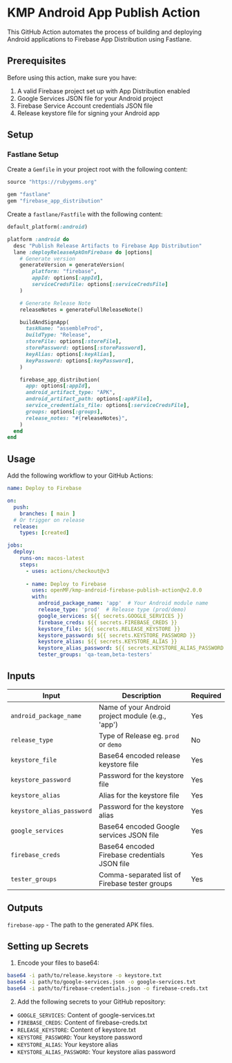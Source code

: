 # KMP Android App Publish Action

This GitHub Action automates the process of building and deploying Android applications to Firebase App Distribution using Fastlane.

## Prerequisites

Before using this action, make sure you have:

1. A valid Firebase project set up with App Distribution enabled
2. Google Services JSON file for your Android project
3. Firebase Service Account credentials JSON file
4. Release keystore file for signing your Android app

## Setup

### Fastlane Setup

Create a `Gemfile` in your project root with the following content:

```ruby
source "https://rubygems.org"

gem "fastlane"
gem "firebase_app_distribution"
```

Create a `fastlane/Fastfile` with the following content:

```ruby
default_platform(:android)

platform :android do
  desc "Publish Release Artifacts to Firebase App Distribution"
  lane :deployReleaseApkOnFirebase do |options|
    # Generate version
    generateVersion = generateVersion(
        platform: "firebase",
        appId: options[:appId],
        serviceCredsFile: options[:serviceCredsFile]
    )

    # Generate Release Note
    releaseNotes = generateFullReleaseNote()

    buildAndSignApp(
      taskName: "assembleProd",
      buildType: "Release",
      storeFile: options[:storeFile],
      storePassword: options[:storePassword],
      keyAlias: options[:keyAlias],
      keyPassword: options[:keyPassword],
    )

    firebase_app_distribution(
      app: options[:appId],
      android_artifact_type: "APK",
      android_artifact_path: options[:apkFile],
      service_credentials_file: options[:serviceCredsFile],
      groups: options[:groups],
      release_notes: "#{releaseNotes}",
    )
  end
end
```

## Usage

Add the following workflow to your GitHub Actions:

```yaml
name: Deploy to Firebase

on:
  push:
    branches: [ main ]
  # Or trigger on release
  release:
    types: [created]

jobs:
  deploy:
    runs-on: macos-latest
    steps:
      - uses: actions/checkout@v3
      
      - name: Deploy to Firebase
        uses: openMF/kmp-android-firebase-publish-action@v2.0.0
        with:
          android_package_name: 'app'  # Your Android module name
          release_type: 'prod'  # Release type (prod/demo)
          google_services: ${{ secrets.GOOGLE_SERVICES }}
          firebase_creds: ${{ secrets.FIREBASE_CREDS }}
          keystore_file: ${{ secrets.RELEASE_KEYSTORE }}
          keystore_password: ${{ secrets.KEYSTORE_PASSWORD }}
          keystore_alias: ${{ secrets.KEYSTORE_ALIAS }}
          keystore_alias_password: ${{ secrets.KEYSTORE_ALIAS_PASSWORD }}
          tester_groups: 'qa-team,beta-testers'
```

## Inputs

| Input                     | Description                                       | Required |
|---------------------------|---------------------------------------------------|----------|
| `android_package_name`    | Name of your Android project module (e.g., 'app') | Yes      |
| `release_type`            | Type of Release eg. `prod` or `demo`              | No       |
| `keystore_file`           | Base64 encoded release keystore file              | Yes      |
| `keystore_password`       | Password for the keystore file                    | Yes      |
| `keystore_alias`          | Alias for the keystore file                       | Yes      |
| `keystore_alias_password` | Password for the keystore alias                   | Yes      |
| `google_services`         | Base64 encoded Google services JSON file          | Yes      |
| `firebase_creds`          | Base64 encoded Firebase credentials JSON file     | Yes      |
| `tester_groups`           | Comma-separated list of Firebase tester groups    | Yes      |

## Outputs
`firebase-app` - The path to the generated APK files.

## Setting up Secrets

1. Encode your files to base64:
```bash
base64 -i path/to/release.keystore -o keystore.txt
base64 -i path/to/google-services.json -o google-services.txt
base64 -i path/to/firebase-credentials.json -o firebase-creds.txt
```

2. Add the following secrets to your GitHub repository:
- `GOOGLE_SERVICES`: Content of google-services.txt
- `FIREBASE_CREDS`: Content of firebase-creds.txt
- `RELEASE_KEYSTORE`: Content of keystore.txt
- `KEYSTORE_PASSWORD`: Your keystore password
- `KEYSTORE_ALIAS`: Your keystore alias
- `KEYSTORE_ALIAS_PASSWORD`: Your keystore alias password
